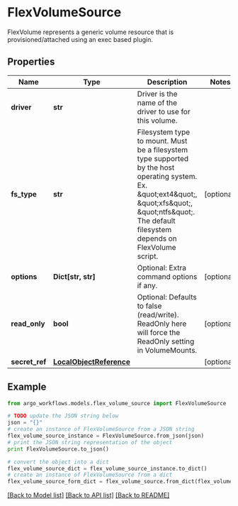 # FlexVolumeSource

FlexVolume represents a generic volume resource that is provisioned/attached using an exec based plugin.

## Properties

Name | Type | Description | Notes
------------ | ------------- | ------------- | -------------
**driver** | **str** | Driver is the name of the driver to use for this volume. | 
**fs_type** | **str** | Filesystem type to mount. Must be a filesystem type supported by the host operating system. Ex. \&quot;ext4\&quot;, \&quot;xfs\&quot;, \&quot;ntfs\&quot;. The default filesystem depends on FlexVolume script. | [optional] 
**options** | **Dict[str, str]** | Optional: Extra command options if any. | [optional] 
**read_only** | **bool** | Optional: Defaults to false (read/write). ReadOnly here will force the ReadOnly setting in VolumeMounts. | [optional] 
**secret_ref** | [**LocalObjectReference**](LocalObjectReference.md) |  | [optional] 

## Example

```python
from argo_workflows.models.flex_volume_source import FlexVolumeSource

# TODO update the JSON string below
json = "{}"
# create an instance of FlexVolumeSource from a JSON string
flex_volume_source_instance = FlexVolumeSource.from_json(json)
# print the JSON string representation of the object
print FlexVolumeSource.to_json()

# convert the object into a dict
flex_volume_source_dict = flex_volume_source_instance.to_dict()
# create an instance of FlexVolumeSource from a dict
flex_volume_source_form_dict = flex_volume_source.from_dict(flex_volume_source_dict)
```
[[Back to Model list]](../README.md#documentation-for-models) [[Back to API list]](../README.md#documentation-for-api-endpoints) [[Back to README]](../README.md)


